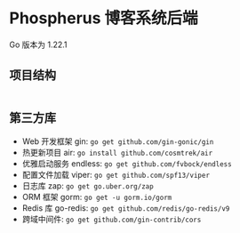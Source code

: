# Phospherus 博客系统后端

Go 版本为 1.22.1

## 项目结构

```shell

```

## 第三方库

- Web 开发框架 gin: `go get github.com/gin-gonic/gin`
- 热更新项目 air: `go install github.com/cosmtrek/air`
- 优雅启动服务 endless: `go get github.com/fvbock/endless`
- 配置文件加载 viper: `go get github.com/spf13/viper`
- 日志库 zap: `go get go.uber.org/zap`
- ORM 框架 gorm: `go get -u gorm.io/gorm`
- Redis 库 go-redis: `go get github.com/redis/go-redis/v9`
- 跨域中间件: `go get github.com/gin-contrib/cors`


